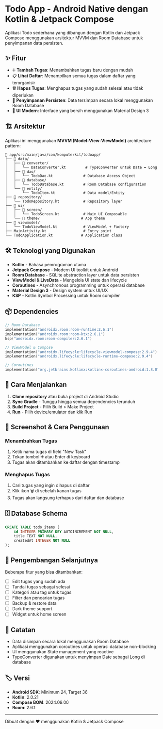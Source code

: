 # Todo App - Android Native dengan Kotlin & Jetpack Compose

Aplikasi Todo sederhana yang dibangun dengan Kotlin dan Jetpack Compose menggunakan arsitektur MVVM dan Room Database untuk penyimpanan data persisten.

## ✨ Fitur

- ➕ **Tambah Tugas**: Menambahkan tugas baru dengan mudah
- 📋 **Lihat Daftar**: Menampilkan semua tugas dalam daftar yang terorganisir
- 🗑️ **Hapus Tugas**: Menghapus tugas yang sudah selesai atau tidak diperlukan
- 💾 **Penyimpanan Persisten**: Data tersimpan secara lokal menggunakan Room Database
- 🎨 **UI Modern**: Interface yang bersih menggunakan Material Design 3

## 🏗️ Arsitektur

Aplikasi ini menggunakan **MVVM (Model-View-ViewModel)** architecture pattern:

```
📁 app/src/main/java/com/komputerkit/todoapp/
├── 📁 data/
│   ├── 📁 converter/
│   │   └── DateConverter.kt         # TypeConverter untuk Date ↔ Long
│   ├── 📁 dao/
│   │   └── TodoDao.kt              # Database Access Object
│   ├── 📁 database/
│   │   └── TodoDatabase.kt         # Room Database configuration
│   └── 📁 entity/
│       └── TodoItem.kt             # Data model/Entity
├── 📁 repository/
│   └── TodoRepository.kt           # Repository layer
├── 📁 ui/
│   ├── 📁 screen/
│   │   └── TodoScreen.kt           # Main UI Composable
│   └── 📁 theme/                   # App theme
├── 📁 viewmodel/
│   └── TodoViewModel.kt            # ViewModel + Factory
├── MainActivity.kt                 # Entry point
└── TodoApplication.kt             # Application class
```

## 🛠️ Teknologi yang Digunakan

- **Kotlin** - Bahasa pemrograman utama
- **Jetpack Compose** - Modern UI toolkit untuk Android
- **Room Database** - SQLite abstraction layer untuk data persisten
- **ViewModel & LiveData** - Mengelola UI state dan lifecycle
- **Coroutines** - Asynchronous programming untuk operasi database
- **Material Design 3** - Design system untuk UI/UX
- **KSP** - Kotlin Symbol Processing untuk Room compiler

## 📦 Dependencies

```kotlin
// Room Database
implementation("androidx.room:room-runtime:2.6.1")
implementation("androidx.room:room-ktx:2.6.1")
ksp("androidx.room:room-compiler:2.6.1")

// ViewModel & Compose
implementation("androidx.lifecycle:lifecycle-viewmodel-compose:2.9.4")
implementation("androidx.lifecycle:lifecycle-runtime-compose:2.9.4")

// Coroutines
implementation("org.jetbrains.kotlinx:kotlinx-coroutines-android:1.8.0")
```

## 🚀 Cara Menjalankan

1. **Clone repository** atau buka project di Android Studio
2. **Sync Gradle** - Tunggu hingga semua dependencies terunduh
3. **Build Project** - Pilih Build > Make Project
4. **Run** - Pilih device/emulator dan klik Run

## 📱 Screenshot & Cara Penggunaan

### Menambahkan Tugas

1. Ketik nama tugas di field "New Task"
2. Tekan tombol ➕ atau Enter di keyboard
3. Tugas akan ditambahkan ke daftar dengan timestamp

### Menghapus Tugas

1. Cari tugas yang ingin dihapus di daftar
2. Klik ikon 🗑️ di sebelah kanan tugas
3. Tugas akan langsung terhapus dari daftar dan database

## 🗄️ Database Schema

```sql
CREATE TABLE todo_items (
    id INTEGER PRIMARY KEY AUTOINCREMENT NOT NULL,
    title TEXT NOT NULL,
    createdAt INTEGER NOT NULL
);
```

## 🔧 Pengembangan Selanjutnya

Beberapa fitur yang bisa ditambahkan:

- [ ] Edit tugas yang sudah ada
- [ ] Tandai tugas sebagai selesai
- [ ] Kategori atau tag untuk tugas
- [ ] Filter dan pencarian tugas
- [ ] Backup & restore data
- [ ] Dark theme support
- [ ] Widget untuk home screen

## 📝 Catatan

- Data disimpan secara lokal menggunakan Room Database
- Aplikasi menggunakan coroutines untuk operasi database non-blocking
- UI menggunakan State management yang reactive
- TypeConverter digunakan untuk menyimpan Date sebagai Long di database

## 🏷️ Versi

- **Android SDK**: Minimum 24, Target 36
- **Kotlin**: 2.0.21
- **Compose BOM**: 2024.09.00
- **Room**: 2.6.1

---

Dibuat dengan ❤️ menggunakan Kotlin & Jetpack Compose
